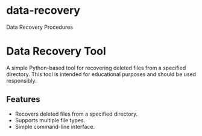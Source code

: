 # data-recovery
Data Recovery Procedures

# Data Recovery Tool

A simple Python-based tool for recovering deleted files from a specified directory. This tool is intended for educational purposes and should be used responsibly.

## Features

- Recovers deleted files from a specified directory.
- Supports multiple file types.
- Simple command-line interface.

